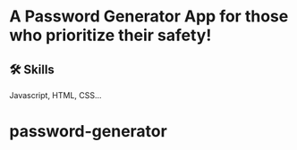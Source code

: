 
# A Password Generator App for those who prioritize their safety!


## 🛠 Skills
Javascript, HTML, CSS...



# password-generator
